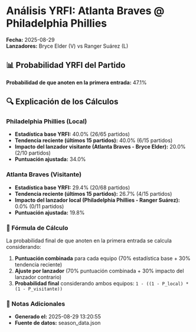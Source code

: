 # Análisis YRFI: Atlanta Braves @ Philadelphia Phillies

**Fecha:** 2025-08-29  
**Lanzadores:** Bryce Elder (V) vs Ranger Suárez (L)

## 📊 Probabilidad YRFI del Partido

**Probabilidad de que anoten en la primera entrada:** 47.1%

## 🔍 Explicación de los Cálculos

### Philadelphia Phillies (Local)
- **Estadística base YRFI:** 40.0% (26/65 partidos)
- **Tendencia reciente (últimos 15 partidos):** 40.0% (6/15 partidos)
- **Impacto del lanzador visitante (Atlanta Braves - Bryce Elder):** 20.0% (2/10 partidos)
- **Puntuación ajustada:** 34.0%

### Atlanta Braves (Visitante)
- **Estadística base YRFI:** 29.4% (20/68 partidos)
- **Tendencia reciente (últimos 15 partidos):** 26.7% (4/15 partidos)
- **Impacto del lanzador local (Philadelphia Phillies - Ranger Suárez):** 0.0% (0/11 partidos)
- **Puntuación ajustada:** 19.8%

### 📝 Fórmula de Cálculo

La probabilidad final de que anoten en la primera entrada se calcula considerando:
1. **Puntuación combinada** para cada equipo (70% estadística base + 30% tendencia reciente)
2. **Ajuste por lanzador** (70% puntuación combinada + 30% impacto del lanzador contrario)
3. **Probabilidad final** considerando ambos equipos: `1 - ((1 - P_local) * (1 - P_visitante))`

### 📌 Notas Adicionales

- **Generado el:** 2025-08-29 13:20:55
- **Fuente de datos:** season_data.json

